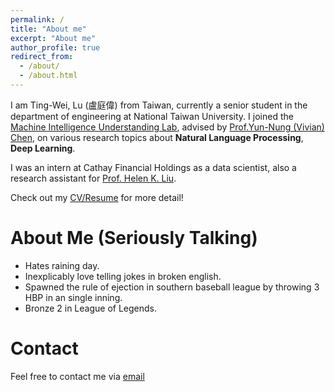 ```yaml
---
permalink: /
title: "About me"
excerpt: "About me"
author_profile: true
redirect_from: 
  - /about/
  - /about.html
---
```


I am Ting-Wei, Lu (盧庭偉) from Taiwan, currently a senior student in the department of engineering at National Taiwan University. I joined the [Machine Intelligence Understanding Lab](https://www.csie.ntu.edu.tw/~miulab/), advised by [Prof.Yun-Nung (Vivian) Chen](https://www.csie.ntu.edu.tw/~yvchen/index.html), on various research topics about <strong>Natural Language Processing</strong>, <strong>Deep Learning</strong>.

I was an intern at Cathay Financial Holdings as a data scientist, also a research assistant for [Prof. Helen K. Liu](http://politics.ntu.edu.tw/english/?p=12324).

Check out my [CV/Resume](https://dwaydwaydway.github.io/files/Ting-Wei.pdf) for more detail!

About Me (Seriously Talking)
======
* Hates raining day.
* Inexplicably love telling jokes in broken english.
* Spawned the rule of ejection in southern baseball league by throwing 3 HBP in an single inning.
* Bronze 2 in League of Legends.

Contact
======
Feel free to contact me via [email](tim8733123@gmail.com)